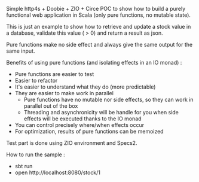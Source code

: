 Simple http4s + Doobie + ZIO + Circe POC to show how to build a purely functional web application in Scala (only pure functions, no mutable state).

This is just an example to show how to retrieve and update a stock value in a database, validate this value ( > 0) and return a result as json.

Pure functions make no side effect and always give the same output for the same input.  
  
Benefits of using pure functions (and isolating effects in an IO monad)  :
 * Pure functions are easier to test
 * Easier to refactor
 * It's easier to understand what they do (more predictable)
 * They are easier to make work in parallel
    * Pure functions have no mutable nor side effects, so they can work in parallel out of the box
    * Threading and asynchronicity will be handle for you when side effects will be executed thanks to the IO monad
 * You can control precisely where/when effects occur
 * For optimization, results of pure functions can be memoized

Test part is done using ZIO environment and Specs2.

How to run the sample : 

 * sbt run
 * open http://localhost:8080/stock/1

